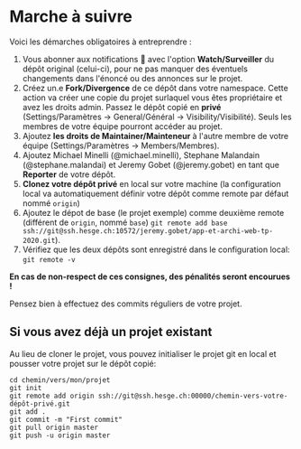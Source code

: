 # Marche à suivre

Voici les démarches obligatoires à entreprendre :

1. Vous abonner aux notifications 🔔 avec l'option **Watch/Surveiller** du dépôt original (celui-ci), pour ne pas manquer des éventuels changements dans l'énoncé ou des annonces sur le projet.
2. Créez un.e **Fork/Divergence** de ce dépôt dans votre namespace. Cette action va créer une copie du projet surlaquel vous êtes propriétaire et avez les droits admin. Passez le dépôt copié en **privé** (Settings/Paramètres -> General/Général -> Visibility/Visibilité). Seuls les membres de votre équipe pourront accéder au projet.
3. Ajoutez **les droits de Maintainer/Mainteneur** à l'autre membre de votre équipe (Settings/Paramètres -> Members/Membres).
4. Ajoutez Michael Minelli (@michael.minelli), Stephane Malandain (@stephane.malandai) et Jeremy Gobet (@jeremy.gobet) en tant que **Reporter** de votre dépôt.
5. **Clonez votre dépôt privé** en local sur votre machine (la configuration local va automatiquement définir votre dépôt comme remote par défaut nommé `origin`)
6. Ajoutez le dépot de base (le projet exemple) comme deuxième remote (différent de `origin`, nommé `base`)
`git remote add base ssh://git@ssh.hesge.ch:10572/jeremy.gobet/app-et-archi-web-tp-2020.git`).
7. Vérifiez que les deux dépôts sont enregistré dans le configuration local:
`git remote -v`

**En cas de non-respect de ces consignes, des pénalités seront encourues !**

Pensez bien à effectuez des commits réguliers de votre projet.


## Si vous avez déjà un projet existant

Au lieu de cloner le projet, vous pouvez initialiser le projet git en local et pousser votre projet sur le dépôt copié:

```
cd chemin/vers/mon/projet
git init
git remote add origin ssh://git@ssh.hesge.ch:00000/chemin-vers-votre-dépôt-privé.git
git add .
git commit -m "First commit"
git pull origin master
git push -u origin master
```
